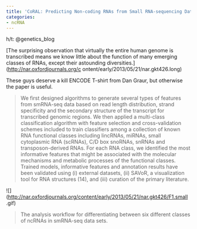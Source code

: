 ```yaml
---
title: 'CoRAL: Predicting Non-coding RNAs from Small RNA-sequencing Data'
categories:
- ncRNA
---
```

h/t: @genetics_blog
<!--more-->

[The surprising observation that virtually the entire human genome is
transcribed means we know little about the function of many emerging classes
of RNAs, except their astounding diversities.](http://nar.oxfordjournals.org/c
ontent/early/2013/05/21/nar.gkt426.long)

These guys deserve a kill ENCODE T-shirt from Dan Graur, but otherwise the
paper is useful.

> We first designed algorithms to generate several types of features from
smRNA-seq data based on read length distribution, strand specificity and the
secondary structure of the transcript for transcribed genomic regions. We then
applied a multi-class classification algorithm with feature selection and
cross-validation schemes included to train classifiers among a collection of
known RNA functional classes including lincRNAs, miRNAs, small cytoplasmic RNA
(scRNAs), C/D box snoRNAs, snRNAs and transposon-derived RNAs. For each RNA
class, we identified the most informative features that might be associated
with the molecular mechanisms and metabolic processes of the functional
classes. Trained models, informative features and annotation results have been
validated using (i) external datasets, (ii) SAVoR, a visualization tool for
RNA structures (14), and (iii) curation of the primary literature.

![](http://nar.oxfordjournals.org/content/early/2013/05/21/nar.gkt426/F1.small
.gif)

> The analysis workflow for differentiating between six different classes of
ncRNAs in smRNA-seq data sets.

